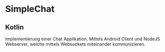 # SimpleChat
## Kotlin
Implementierung einer Chat Applikation. Mittels Android Client und NodeJS Webserver, welche mittels Websockets miteinander kommunizieren. 
